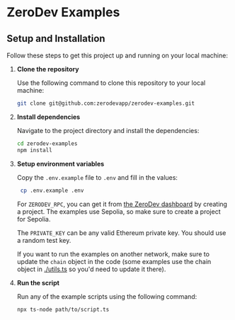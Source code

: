 # ZeroDev Examples

## Setup and Installation

Follow these steps to get this project up and running on your local machine:

1. **Clone the repository**

   Use the following command to clone this repository to your local machine:

   ```bash
   git clone git@github.com:zerodevapp/zerodev-examples.git
   ```

2. **Install dependencies**

   Navigate to the project directory and install the dependencies:

   ```bash
   cd zerodev-examples
   npm install
   ```

3. **Setup environment variables**

   Copy the `.env.example` file to `.env` and fill in the values:

   ```bash
    cp .env.example .env
    ```

   For `ZERODEV_RPC`, you can get it from [the ZeroDev dashboard](https://dashboard.zerodev.app/) by creating a project. The examples use Sepolia, so make sure to create a project for Sepolia.
   
   The `PRIVATE_KEY` can be any valid Ethereum private key.  You should use a random test key.
   
   If you want to run the examples on another network, make sure to update the `chain` object in the code (some examples use the chain object in [./utils.ts](./utils.ts) so you'd need to update it there).

4. **Run the script**

   Run any of the example scripts using the following command:

   ```bash
   npx ts-node path/to/script.ts
   ```
